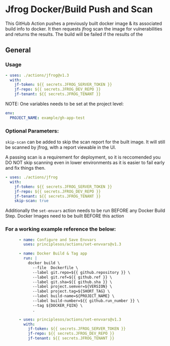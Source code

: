 # Jfrog Docker/Build Push and Scan

This GitHub Action pushes a previously built docker image & its associated build info to docker. It then requests jfrog scan the image for vulnerabilities and returns the results. The build will be failed if the results of the

## General

### Usage
```yml
- uses: ./actions/jfrog@v1.3
  with:
    jf-token: ${{ secrets.JFROG_SERVER_TOKEN }}
    jf-repo: ${{ secrets.JFROG_DEV_REPO }}
    jf-tenant: ${{ secrets.JFROG_TENANT }}
```
NOTE: One variables needs to be set at the project level:
```yml
env:
  PROJECT_NAME: example/gh-app-test
```

### Optional Parameters:
`skip-scan` can be added to skip the scan report for the built image. It will still be scanned by jfrog, with a report viewable in the UI.

A passing scan is a requirement for deployment, so it is reccomended you DO NOT skip scanning even in lower environments as it is easier to fail early and fix things then.

```yml
- uses: ./actions/jfrog
  with:
    jf-token: ${{ secrets.JFROG_SERVER_TOKEN }}
    jf-repo: ${{ secrets.JFROG_DEV_REPO }}
    jf-tenant: ${{ secrets.JFROG_TENANT }}
    skip-scan: true
```

Additionally the `set-envars` action needs to be run BEFORE any Docker Build Step. Docker Images need to be built BEFORE this action

### For a working example reference the below:
```yml
      - name: Configure and Save Envvars
        uses: principlesos/actions/set-envvars@v1.3

      - name: Docker Build & Tag app
        run: |
          docker build \
            --file  Dockerfile \
            --label git.repo=${{ github.repository }} \
            --label git.ref=${{ github.ref }} \
            --label git.sha=${{ github.sha }} \
            --label project.semver=${VERSION} \
            --label project.tag=${SHORT_TAG} \
            --label build-name=${PROJECT_NAME} \
            --label build-number=${{ github.run_number }} \
            --tag ${DOCKER_FQIN} \
            .

      - uses: principlesos/actions/set-envvars@v1.3
        with:
          jf-token: ${{ secrets.JFROG_SERVER_TOKEN }}
          jf-repo: ${{ secrets.JFROG_DEV_REPO }}
          jf-tenant: ${{ secrets.JFROG_TENANT }}
```